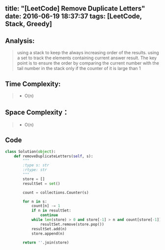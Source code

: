 title: "[LeetCode] Remove Duplicate Letters"
date: 2016-06-19 18:37:37
tags: [LeetCode, Stack, Greedy]
---

## Analysis:
> using a stack to keep the always increasing order of the results.
using a set to track the elements containing current answer result.
> The key point is to ensure the order by comparing the current number with the tail number in the stack only if the counter of it is large than 1


## Time Complexity:
> * O(n)

## Space Complexity：
> * O(n)


## Code
```python
class Solution(object):
    def removeDuplicateLetters(self, s):
        """
        :type s: str
        :rtype: str
        """
        store = []
        resultSet = set()

        count = collections.Counter(s)

        for n in s:
            count[n] -= 1
            if n in resultSet:
                continue
            while len(store) > 0 and store[-1] > n and count[store[-1]] > 0:
                resultSet.remove(store.pop())
            resultSet.add(n)
            store.append(n)

        return ''.join(store)
```
